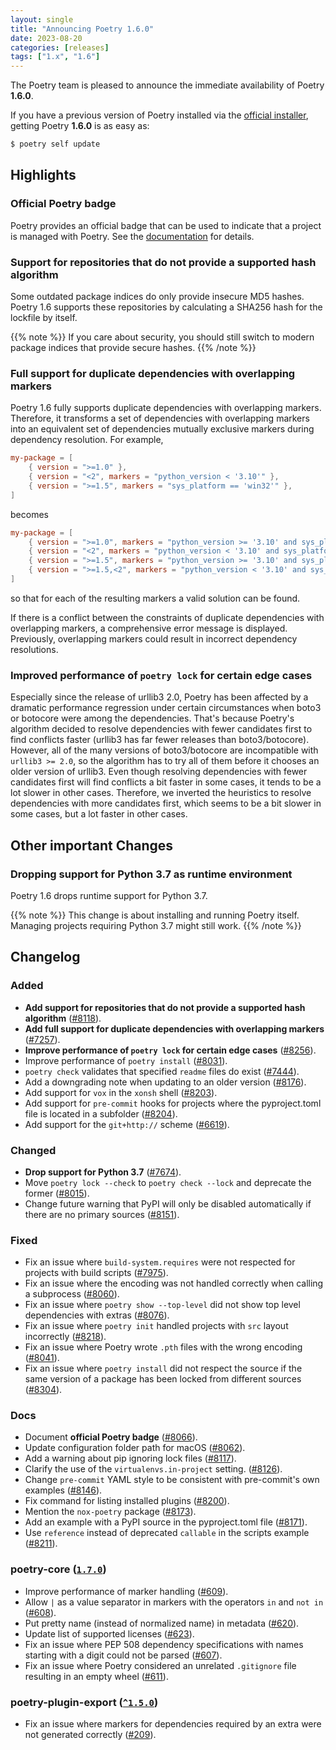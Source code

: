 ```yaml
---
layout: single
title: "Announcing Poetry 1.6.0"
date: 2023-08-20
categories: [releases]
tags: ["1.x", "1.6"]
---
```


The Poetry team is pleased to announce the immediate availability of Poetry **1.6.0**.

<!--more-->

If you have a previous version of Poetry installed via the [official installer](/docs/#installation),
getting Poetry **1.6.0** is as easy as:

```bash
$ poetry self update
```

## Highlights

### Official Poetry badge

Poetry provides an official badge that can be used to indicate that a project is managed with Poetry.
See the [documentation](/docs/community/#badge) for details.

### Support for repositories that do not provide a supported hash algorithm

Some outdated package indices do only provide insecure MD5 hashes.
Poetry 1.6 supports these repositories by calculating a SHA256 hash for the lockfile by itself.

{{% note %}}
If you care about security, you should still switch to modern package indices that provide secure hashes.
{{% /note %}}

### Full support for duplicate dependencies with overlapping markers

Poetry 1.6 fully supports duplicate dependencies with overlapping markers.
Therefore, it transforms a set of dependencies with overlapping markers into
an equivalent set of dependencies mutually exclusive markers during dependency resolution.
For example,

```toml
my-package = [
    { version = ">=1.0" },
    { version = "<2", markers = "python_version < '3.10'" },
    { version = ">=1.5", markers = "sys_platform == 'win32'" },
]
```

becomes

```toml
my-package = [
    { version = ">=1.0", markers = "python_version >= '3.10' and sys_platform != 'win32'" },
    { version = "<2", markers = "python_version < '3.10' and sys_platform != 'win32'" },
    { version = ">=1.5", markers = "python_version >= '3.10' and sys_platform = 'win32'" },
    { version = ">=1.5,<2", markers = "python_version < '3.10' and sys_platform == 'win32'" },
]
```

so that for each of the resulting markers a valid solution can be found.

If there is a conflict between the constraints of duplicate dependencies with overlapping markers,
a comprehensive error message is displayed.
Previously, overlapping markers could result in incorrect dependency resolutions.

### Improved performance of `poetry lock` for certain edge cases

Especially since the release of urllib3 2.0, Poetry has been affected
by a dramatic performance regression under certain circumstances when boto3 or botocore
were among the dependencies. That's because Poetry's algorithm decided to resolve
dependencies with fewer candidates first to find conflicts faster
(urllib3 has far fewer releases than boto3/botocore). However, all of the many versions
of boto3/botocore are incompatible with `urllib3 >= 2.0`, so the algorithm has
to try all of them before it chooses an older version of urllib3.
Even though resolving dependencies with fewer candidates first will find conflicts
a bit faster in some cases, it tends to be a lot slower in other cases.
Therefore, we inverted the heuristics to resolve dependencies with more candidates first,
which seems to be a bit slower in some cases, but a lot faster in other cases.

## Other important Changes

### Dropping support for Python 3.7 as runtime environment

Poetry 1.6 drops runtime support for Python 3.7.

{{% note %}}
This change is about installing and running Poetry itself.
Managing projects requiring Python 3.7 might still work.
{{% /note %}}

## Changelog

### Added

- **Add support for repositories that do not provide a supported hash algorithm** ([#8118](https://github.com/python-poetry/poetry/pull/8118)).
- **Add full support for duplicate dependencies with overlapping markers** ([#7257](https://github.com/python-poetry/poetry/pull/7257)).
- **Improve performance of `poetry lock` for certain edge cases** ([#8256](https://github.com/python-poetry/poetry/pull/8256)).
- Improve performance of `poetry install` ([#8031](https://github.com/python-poetry/poetry/pull/8031)).
- `poetry check` validates that specified `readme` files do exist ([#7444](https://github.com/python-poetry/poetry/pull/7444)).
- Add a downgrading note when updating to an older version ([#8176](https://github.com/python-poetry/poetry/pull/8176)).
- Add support for `vox` in the `xonsh` shell ([#8203](https://github.com/python-poetry/poetry/pull/8203)).
- Add support for `pre-commit` hooks for projects where the pyproject.toml file is located in a subfolder ([#8204](https://github.com/python-poetry/poetry/pull/8204)).
- Add support for the `git+http://` scheme ([#6619](https://github.com/python-poetry/poetry/pull/6619)).

### Changed

- **Drop support for Python 3.7** ([#7674](https://github.com/python-poetry/poetry/pull/7674)).
- Move `poetry lock --check` to `poetry check --lock` and deprecate the former ([#8015](https://github.com/python-poetry/poetry/pull/8015)).
- Change future warning that PyPI will only be disabled automatically if there are no primary sources ([#8151](https://github.com/python-poetry/poetry/pull/8151)).

### Fixed

- Fix an issue where `build-system.requires` were not respected for projects with build scripts ([#7975](https://github.com/python-poetry/poetry/pull/7975)).
- Fix an issue where the encoding was not handled correctly when calling a subprocess ([#8060](https://github.com/python-poetry/poetry/pull/8060)).
- Fix an issue where `poetry show --top-level` did not show top level dependencies with extras ([#8076](https://github.com/python-poetry/poetry/pull/8076)).
- Fix an issue where `poetry init` handled projects with `src` layout incorrectly ([#8218](https://github.com/python-poetry/poetry/pull/8218)).
- Fix an issue where Poetry wrote `.pth` files with the wrong encoding ([#8041](https://github.com/python-poetry/poetry/pull/8041)).
- Fix an issue where `poetry install` did not respect the source if the same version of a package has been locked from different sources ([#8304](https://github.com/python-poetry/poetry/pull/8304)).

### Docs

- Document **official Poetry badge** ([#8066](https://github.com/python-poetry/poetry/pull/8066)).
- Update configuration folder path for macOS ([#8062](https://github.com/python-poetry/poetry/pull/8062)).
- Add a warning about pip ignoring lock files ([#8117](https://github.com/python-poetry/poetry/pull/8117)).
- Clarify the use of the `virtualenvs.in-project` setting. ([#8126](https://github.com/python-poetry/poetry/pull/8126)).
- Change `pre-commit` YAML style to be consistent with pre-commit's own examples ([#8146](https://github.com/python-poetry/poetry/pull/8146)).
- Fix command for listing installed plugins ([#8200](https://github.com/python-poetry/poetry/pull/8200)).
- Mention the `nox-poetry` package ([#8173](https://github.com/python-poetry/poetry/pull/8173)).
- Add an example with a PyPI source in the pyproject.toml file ([#8171](https://github.com/python-poetry/poetry/pull/8171)).
- Use `reference` instead of deprecated `callable` in the scripts example ([#8211](https://github.com/python-poetry/poetry/pull/8211)).

### poetry-core ([`1.7.0`](https://github.com/python-poetry/poetry-core/releases/tag/1.7.0))

- Improve performance of marker handling ([#609](https://github.com/python-poetry/poetry-core/pull/609)).
- Allow `|` as a value separator in markers with the operators `in` and `not in` ([#608](https://github.com/python-poetry/poetry-core/pull/608)).
- Put pretty name (instead of normalized name) in metadata ([#620](https://github.com/python-poetry/poetry-core/pull/620)).
- Update list of supported licenses ([#623](https://github.com/python-poetry/poetry-core/pull/623)).
- Fix an issue where PEP 508 dependency specifications with names starting with a digit could not be parsed ([#607](https://github.com/python-poetry/poetry-core/pull/607)).
- Fix an issue where Poetry considered an unrelated `.gitignore` file resulting in an empty wheel ([#611](https://github.com/python-poetry/poetry-core/pull/611)).

### poetry-plugin-export ([`^1.5.0`](https://github.com/python-poetry/poetry-plugin-export/releases/tag/1.5.0))

- Fix an issue where markers for dependencies required by an extra were not generated correctly ([#209](https://github.com/python-poetry/poetry-plugin-export/pull/209)).
